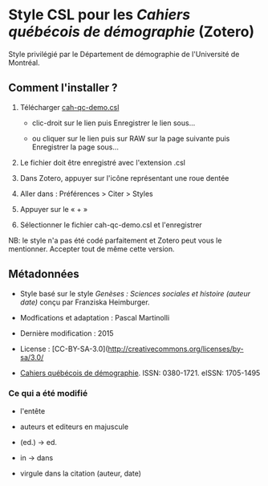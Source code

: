 # Style CSL pour les *Cahiers québécois de démographie* (Zotero)

Style privilégié par le Département de démographie de l'Université de Montréal.

## Comment l'installer ?

1. Télécharger [cah-qc-demo.csl](https://github.com/pmartinolli/CSL/blob/master/cqd/cah-qc-demo.csl)

   * clic-droit sur le lien puis Enregistrer le lien sous...
   
   * ou cliquer sur le lien puis sur RAW sur la page suivante puis Enregistrer la page sous...

2. Le fichier doit être enregistré avec l'extension .csl 

3. Dans Zotero, appuyer sur l'icône représentant une roue dentée

4. Aller dans : Préférences > Citer > Styles 

5. Appuyer sur le « + »

6. Sélectionner le fichier cah-qc-demo.csl et l'enregistrer

NB: le style n'a pas été codé parfaitement et Zotero peut vous le mentionner. Accepter tout de même cette version.


## Métadonnées 

* Style basé sur le style *Genèses : Sciences sociales et histoire (auteur date)* conçu par Franziska Heimburger.

* Modfications et adaptation : Pascal Martinolli

* Dernière modification : 2015

* License : [CC-BY-SA-3.0](http://creativecommons.org/licenses/by-sa/3.0/

* [Cahiers québécois de démographie](https://cqd.erudit.org). ISSN: 0380-1721. eISSN: 1705-1495


### Ce qui a été modifié 

* l'entête

* auteurs et editeurs en majuscule

* (ed.) -> ed.

* in -> dans

* virgule dans la citation (auteur, date)    




